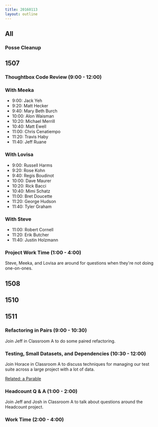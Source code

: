 ```yaml
---
title: 20160113
layout: outline
---
```


## All

### Posse Cleanup

## 1507

### Thoughtbox Code Review (9:00 - 12:00)

### With Meeka

- 9:00:  Jack Yeh
- 9:20:  Matt Hecker
- 9:40:  Mary Beth Burch
- 10:00: Alon Waisman
- 10:20: Michael Merrill
- 10:40: Matt Ewell
- 11:00: Chris Cenatiempo
- 11:20: Travis Haby
- 11:40: Jeff Ruane

### With Lovisa

- 9:00:  Russell Harms
- 9:20:  Rose Kohn
- 9:40:  Regis Boudinot
- 10:00: Dave Maurer
- 10:20: Rick Bacci
- 10:40: Mimi Schatz
- 11:00: Bret Doucette
- 11:20: George Hudson
- 11:40: Tyler Graham

### With Steve

- 11:00: Robert Cornell
- 11:20: Erik Butcher
- 11:40: Justin Holzmann

### Project Work Time (1:00 - 4:00)

Steve, Meeka, and Lovisa are around for questions when they're not doing one-on-ones.

## 1508

## 1510

## 1511

### Refactoring in Pairs (9:00 - 10:30)

Join Jeff in Classroom A to do some paired refactoring.

### Testing, Small Datasets, and Dependencies (10:30 - 12:00)

Join Horace in Classroom A to discuss techniques for managing our
test suite across a large project with a lot of data.

[Related: a Parable](https://github.com/turingschool/lesson_plans/blob/master/ruby_01-object_oriented_programming_with_ruby/testing_with_small_datasets%E2%80%A6_the_fictional_story_of_a_plumber_who_learns_about_fixtures_mocks_and_stubs_and_ignoring_all_that_shit_and_simplifying_your_design_instead.markdown)

### Headcount Q & A (1:00 - 2:00)

Join Jeff and Josh in Classroom A to talk about questions
around the Headcount project.

### Work Time (2:00 - 4:00)
